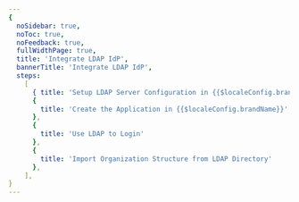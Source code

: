 ```yaml
---
{
  noSidebar: true,
  noToc: true,
  noFeedback: true,
  fullWidthPage: true,
  title: 'Integrate LDAP IdP',
  bannerTitle: 'Integrate LDAP IdP',
  steps:
    [
      { title: 'Setup LDAP Server Configuration in {{$localeConfig.brandName}}' },
      {
        title: 'Create the Application in {{$localeConfig.brandName}}'
      },
      {
        title: 'Use LDAP to Login'
      },
      {
        title: 'Import Organization Structure from LDAP Directory'
      },
    ],
}
---
```


<IntegrationDetail backLink="/guides/connections/enterprise"/>
